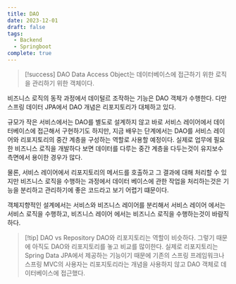 ```yaml
---
title: DAO
date: 2023-12-01
draft: false
tags:
  - Backend
  - Springboot
complete: true
---
```


> [!success] DAO
> Data Access Object는 데이터베이스에 접근하기 위한 로직을 관리하기 위한 객체이다.

비즈니스 로직의 동작 과정에서 데이털르 조작하는 기능은 DAO 객체가 수행한다. 다만 스프링 데이터 JPA에서 DAO 개념은 리포지토리가 대체하고 있다.

규모가 작은 서비스에서는 DAO를 별도로 설계하지 않고 바로 서비스 레이어에서 데이터베이스에 접근해서 구현하기도 하지만, 지금 배우는 단계에서는 DAO를 서비스 레이어와 리포지토리의 중간 계층을 구성하는 역할로 사용할 예정이다. 실제로 업무에 필요한 비즈니스 로직을 개발하다 보면 데이터를 다루는 중간 계층을 다두는것이 유지보수 측면에서 용이한 경우가 많다.

물론, 서비스 레이어에서 리포지토리의 메서드를 호출하고 그 결과에 대해 처리할 수 있지만 비즈니스 로직을 수행하는 과정에서 데이터 베이스에 관한 작업을 처리하는것은 기능을 분리하고 관리하기에 좋은 코드라고 보기 어렵기 떄문이다.

객체지향적인 설계에서는 서비스와 비즈니스 레이어를 분리해서 서비스 레이어 에서는 서비스 로직을 수행하고, 비즈니스 레이어 에서는 비즈니스 로직을 수행하는것이 바람직하다.

> [!tip] DAO vs Repository
> DAO와 리포지토리는 역할이 비슷하다. 그렇기 때문에 아직도 DAO와 리포지토리를 놓고 비교를 많이한다. 실제로 리포지토리는 Spring Data JPA에서 제공하는 기능이기 때문에 기존의 스프링 프레임워크나 스프링 MVC의 사용자는 리포지토리라는 개념을 사용하지 않고 DAO 객체로 데이터베이스에 접근했다.

